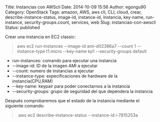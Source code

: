 Title: Instancias con AWScli
Date: 2014-10-09 15:56
Author: egongu90
Category: OpenStack
Tags: amazon, AWS, aws cli, CLI, cloud, crear, describe-instance-status, image-id, instance-id, instancia, key-name, run-instance, security-groups.count, services, web
Slug: instancias-con-awscli
Status: published

Crear una instancia en EC2 classic:

> aws ec2 run-instances --image-id ami-d02386a7 --count 1
> --instance-type t1.micro --key-name kp1 --security-groups default

<!--more-->

-   run-instances: comando para ejecutar una instancia
-   --image-id: ID de la imagen AMI a ejecutar
-   --count: numero de instancias a ejecutar
-   --instance-type: expecificaciones de hardware de la
    instancia(CPU,RAM)
-   --key-name: keypair para poder conectarnos a la instancia
-   --security-groups: grupo de seguridad del que dependera la instancia

Después comprobaremos que el estado de la instancia mediante el
siguiente comando:

>  aws ec2 describe-instance-status --instance-id i-7815253a
